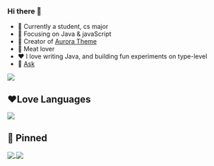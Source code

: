 ### Hi there 👋

-  :ram: Currently a student, cs major
- :orange_book: Focusing on Java & javaScript
- :hammer: Creator of [Aurora Theme](https://github.com/vuepress-aurora/vuepress-theme-aurora)
- :meat_on_bone: Meat lover
- ❤️ I love writing Java, and building fun experiments on type-level
- 💬 <a href="tencent://message/?uin=2291308094">Ask</a> 

<img src="https://github-readme-stats.vercel.app/api?username=qsyyke" style=""/>



## ❤️Love Languages

<img src="https://github-readme-stats.vercel.app/api/top-langs/?username=qsyyke&langs_count=8&layout=compact"/>

## :hammer: Pinned 



<a href="https://github.com/vuepress-aurora/vuepress-theme-aurora">
  <img align="center" src="https://github-readme-stats.vercel.app/api/pin/?username=vuepress-aurora&repo=vuepress-theme-aurora" />
</a>
<a href="[https://github.com/vuepress-aurora/vuepress-theme-aurora](https://github.com/xcyeye/aurora-blog-system)">
  <img align="center" src="https://github-readme-stats.vercel.app/api/pin/?username=xcyeye&repo=aurora-blog-system" />
</a>


